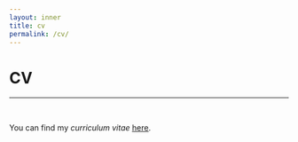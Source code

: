 ```yaml
---
layout: inner
title: cv
permalink: /cv/
---
```



# CV
---

<p>&nbsp;
</p>

You can find my <i>curriculum vitae</i> <a href="https://drive.google.com/file/d/1YCHajVa2H_Srx2DMKxyvM1FThWdP848C/view?usp=sharing"><u>here</u></a>.
